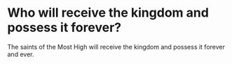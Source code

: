 # Who will receive the kingdom and possess it forever?

The saints of the Most High will receive the kingdom and possess it forever and ever.
